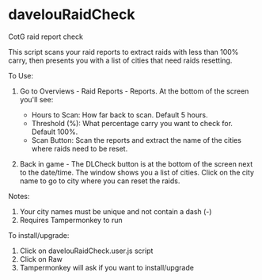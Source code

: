 # davelouRaidCheck
CotG raid report check

This script scans your raid reports to extract raids with less than 100% carry, then presents you with a list of cities that need raids resetting.

To Use:

1.  Go to Overviews - Raid Reports - Reports.  At the bottom of the screen you'll see:
    - Hours to Scan:  How far back to scan.  Default 5 hours.
    - Threshold (%):  What percentage carry you want to check for.  Default 100%.
    - Scan Button:    Scan the reports and extract the name of the cities where raids need to be reset.
  
2.  Back in game - The DLCheck button is at the bottom of the screen next to the date/time.
    The window shows you a list of cities.  Click on the city name to go to city where you
    can reset the raids.
    
Notes:
1.  Your city names must be unique and not contain a dash (-)
2.  Requires Tampermonkey to run

To install/upgrade:

1.  Click on davelouRaidCheck.user.js script
2.  Click on Raw
3.  Tampermonkey will ask if you want to install/upgrade

